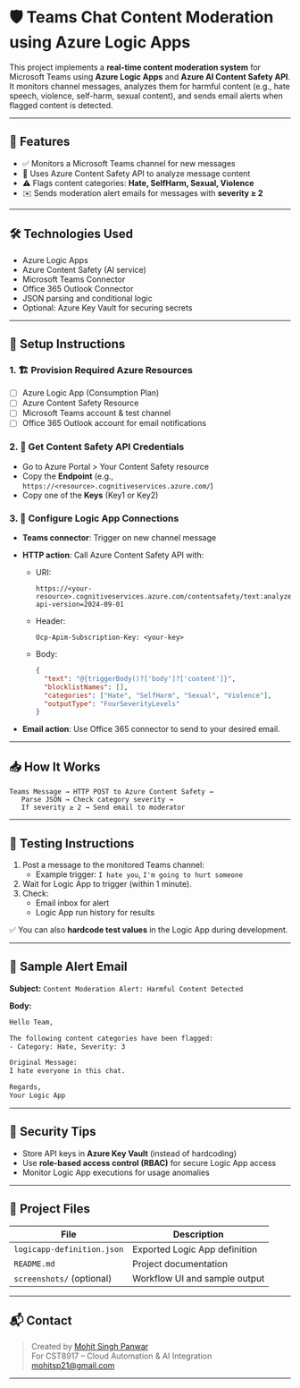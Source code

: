 # 🛡️ Teams Chat Content Moderation using Azure Logic Apps

This project implements a **real-time content moderation system** for Microsoft Teams using **Azure Logic Apps** and **Azure AI Content Safety API**. It monitors channel messages, analyzes them for harmful content (e.g., hate speech, violence, self-harm, sexual content), and sends email alerts when flagged content is detected.

---

## 🚀 Features

- ✅ Monitors a Microsoft Teams channel for new messages
- 🧠 Uses Azure Content Safety API to analyze message content
- ⚠️ Flags content categories: **Hate, SelfHarm, Sexual, Violence**
- ✉️ Sends moderation alert emails for messages with **severity ≥ 2**

---

## 🛠️ Technologies Used

- Azure Logic Apps
- Azure Content Safety (AI service)
- Microsoft Teams Connector
- Office 365 Outlook Connector
- JSON parsing and conditional logic
- Optional: Azure Key Vault for securing secrets

---

## 🔧 Setup Instructions

### 1. 🏗️ Provision Required Azure Resources

- [ ] Azure Logic App (Consumption Plan)
- [ ] Azure Content Safety Resource
- [ ] Microsoft Teams account & test channel
- [ ] Office 365 Outlook account for email notifications

### 2. 🔑 Get Content Safety API Credentials

- Go to Azure Portal > Your Content Safety resource
- Copy the **Endpoint** (e.g., `https://<resource>.cognitiveservices.azure.com/`)
- Copy one of the **Keys** (Key1 or Key2)

### 3. 🔄 Configure Logic App Connections

- **Teams connector**: Trigger on new channel message
- **HTTP action**: Call Azure Content Safety API with:
  - URI:  
    ```
    https://<your-resource>.cognitiveservices.azure.com/contentsafety/text:analyze?api-version=2024-09-01
    ```
  - Header:  
    ```
    Ocp-Apim-Subscription-Key: <your-key>
    ```
  - Body:
    ```json
    {
      "text": "@{triggerBody()?['body']?['content']}",
      "blocklistNames": [],
      "categories": ["Hate", "SelfHarm", "Sexual", "Violence"],
      "outputType": "FourSeverityLevels"
    }
    ```

- **Email action**: Use Office 365 connector to send to your desired email.

---

## 📥 How It Works

```plaintext
Teams Message → HTTP POST to Azure Content Safety →
   Parse JSON → Check category severity →
   If severity ≥ 2 → Send email to moderator
```

---

## 🧪 Testing Instructions

1. Post a message to the monitored Teams channel:
   - Example trigger: `I hate you`, `I'm going to hurt someone`
2. Wait for Logic App to trigger (within 1 minute).
3. Check:
   - Email inbox for alert
   - Logic App run history for results

✅ You can also **hardcode test values** in the Logic App during development.

---

## 📎 Sample Alert Email

**Subject:** `Content Moderation Alert: Harmful Content Detected`

**Body:**
```html
Hello Team,

The following content categories have been flagged:
- Category: Hate, Severity: 3

Original Message:
I hate everyone in this chat.

Regards,
Your Logic App
```

---

## 🔐 Security Tips

- Store API keys in **Azure Key Vault** (instead of hardcoding)
- Use **role-based access control (RBAC)** for secure Logic App access
- Monitor Logic App executions for usage anomalies

---

## 📂 Project Files

| File | Description |
|------|-------------|
| `logicapp-definition.json` | Exported Logic App definition |
| `README.md` | Project documentation |
| `screenshots/` (optional) | Workflow UI and sample output |

---

## 📬 Contact

> Created by [Mohit Singh Panwar](https://mohitsp21.xyz)  
> For CST8917 – Cloud Automation & AI Integration  
> [mohitsp21@gmail.com](mailto:mohitsp21@gmail.com)

---
